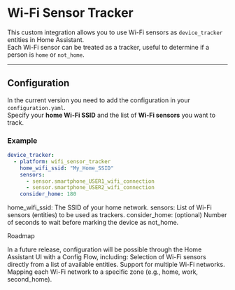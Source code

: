 # Wi-Fi Sensor Tracker

This custom integration allows you to use Wi-Fi sensors as `device_tracker` entities in Home Assistant.  
Each Wi-Fi sensor can be treated as a tracker, useful to determine if a person is `home` or `not_home`.

---

## Configuration

In the current version you need to add the configuration in your `configuration.yaml`.  
Specify your **home Wi-Fi SSID** and the list of **Wi-Fi sensors** you want to track.

### Example

```yaml
device_tracker:
  - platform: wifi_sensor_tracker
    home_wifi_ssid: "My_Home_SSID"
    sensors:
      - sensor.smartphone_USER1_wifi_connection
      - sensor.smartphone_USER2_wifi_connection
    consider_home: 180
```

home_wifi_ssid: The SSID of your home network.
sensors: List of Wi-Fi sensors (entities) to be used as trackers.
consider_home: (optional) Number of seconds to wait before marking the device as not_home.

Roadmap

In a future release, configuration will be possible through the Home Assistant UI with a Config Flow, including:
Selection of Wi-Fi sensors directly from a list of available entities.
Support for multiple Wi-Fi networks.
Mapping each Wi-Fi network to a specific zone (e.g., home, work, second_home).
